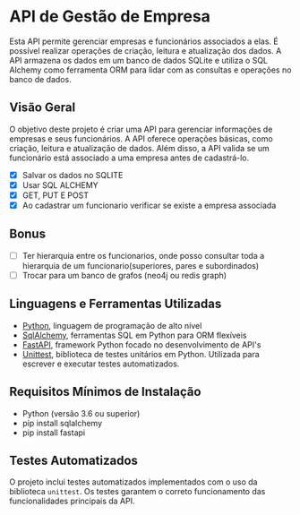 # API de Gestão de Empresa

Esta API permite gerenciar empresas e funcionários associados a elas. É possível realizar operações de criação, leitura e atualização dos dados. A API armazena os dados em um banco de dados SQLite e utiliza o SQL Alchemy como ferramenta ORM para lidar com as consultas e operações no banco de dados.

## Visão Geral

O objetivo deste projeto é criar uma API para gerenciar informações de empresas e seus funcionários. A API oferece operações básicas, como criação, leitura e atualização de dados. Além disso, a API valida se um funcionário está associado a uma empresa antes de cadastrá-lo.

- [x] Salvar os dados no SQLITE
- [x] Usar SQL ALCHEMY
- [x] GET, PUT E POST
- [x] Ao cadastrar um funcionario verificar se existe a empresa associada

## Bonus

- [ ] Ter hierarquia entre os funcionarios, onde posso consultar toda a hierarquia de um funcionario(superiores, pares e
  subordinados) 
- [ ] Trocar para um banco de grafos (neo4j ou redis graph)

## Linguagens e Ferramentas Utilizadas

* [Python](https://docs.python.org/pt-br/3/tutorial/), linguagem de programação de alto nível
* [SqlAlchemy](https://www.sqlalchemy.org/), ferramentas SQL em Python para ORM flexíveis
* [FastAPI](https://fastapi.tiangolo.com/), framework Python focado no desenvolvimento de API's
* [Unittest](https://docs.python.org/3/library/unittest.html), biblioteca de testes unitários em Python. Utilizada para escrever e executar testes automatizados.

## Requisitos Mínimos de Instalação
* Python (versão 3.6 ou superior)
* pip install sqlalchemy
* pip install fastapi

## Testes Automatizados

O projeto inclui testes automatizados implementados com o uso da biblioteca `unittest`. Os testes garantem o correto funcionamento das funcionalidades principais da API.

